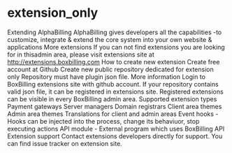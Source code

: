 extension_only
==============
Extending AlphaBilling
AlphaBilling gives developers all the capabilities -to customize, integrate & extend the core system into your own website & applications
More extensions
If you can not find extensions you are looking for in thisadmin area, please visit extensions site at http://extensions.boxbilling.com
How to create new extension
Create free account at Github
Create new public repository dedicated for extension only
Repository must have plugin json file. More information
Login to BoxBilling extensions site with github account.
If your repository contains valid json file, it can be registered in extensions site.
Registered extensions can be visible in every BoxBilling admin area.
Supported extension types
Payment gateways
Server managers
Domain registrars
Client area themes
Admin area themes
Translations for client and admin areas
Event hooks - Hooks can be injected into the process, change its behaviuor, stop executing actions
API module - External program which uses BoxBilling API
Extension support
Contact extensions developers directly for support. You can find issue tracker on extension site.
